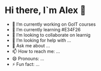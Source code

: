# **Hi there, I`m Alex** 👋


- 🔭 I’m currently working on GoIT courses
- 🌱 I’m currently learning #E34F26
- 👯 I’m looking to collaborate on learnig
- 🤔 I’m looking for help with ...
- 💬 Ask me about ...
- 📫 How to reach me: ...
- 😄 Pronouns: ...
- ⚡ Fun fact: ...

